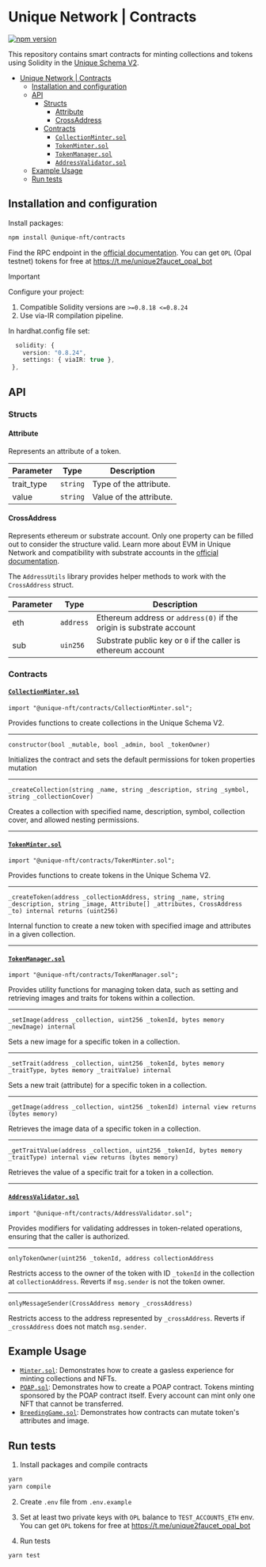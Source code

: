 # Unique Network | Contracts

[![npm version](https://img.shields.io/npm/v/@unique-nft/contracts.svg)](https://www.npmjs.com/package/@unique-nft/contracts)

This repository contains smart contracts for minting collections and tokens using Solidity in the [Unique Schema V2](https://docs.uniquenetwork.dev/reference/schemas).

- [Unique Network | Contracts](#unique-network--contracts)
  - [Installation and configuration](#installation-and-configuration)
  - [API](#api)
    - [Structs](#structs)
      - [Attribute](#attribute)
      - [CrossAddress](#crossaddress)
    - [Contracts](#contracts)
      - [`CollectionMinter.sol`](#collectionmintersol)
      - [`TokenMinter.sol`](#tokenmintersol)
      - [`TokenManager.sol`](#tokenmanagersol)
      - [`AddressValidator.sol`](#addressvalidatorsol)
  - [Example Usage](#example-usage)
  - [Run tests](#run-tests)

## Installation and configuration

Install packages:

```sh
npm install @unique-nft/contracts
```

Find the RPC endpoint in the [official documentation](https://docs.unique.network/reference). You can get `OPL` (Opal testnet) tokens for free at https://t.me/unique2faucet_opal_bot

> [!IMPORTANT]
> Configure your project:
>
> 1. Compatible Solidity versions are `>=0.8.18 <=0.8.24`
> 2. Use via-IR compilation pipeline.
>
> In hardhat.config file set:
>
> ```ts
>   solidity: {
>     version: "0.8.24",
>     settings: { viaIR: true },
>  },
> ```

## API

### Structs

#### Attribute

Represents an attribute of a token.

| Parameter  | Type     | Description             |
| ---------- | -------- | ----------------------- |
| trait_type | `string` | Type of the attribute.  |
| value      | `string` | Value of the attribute. |

#### CrossAddress

Represents ethereum or substrate account. Only one property can be filled out to consider the structure valid. Learn more about EVM in Unique Network and compatibility with substrate accounts in the [official documentation](https://docs.unique.network/build/evm/).

The `AddressUtils` library provides helper methods to work with the `CrossAddress` struct.

| Parameter | Type      | Description                                                         |
| --------- | --------- | ------------------------------------------------------------------- |
| eth       | `address` | Ethereum address or `address(0)` if the origin is substrate account |
| sub       | `uin256`  | Substrate public key or `0` if the caller is ethereum account       |

### Contracts

#### [`CollectionMinter.sol`](https://github.com/UniqueNetwork/unique-contracts/blob/main/contracts/CollectionMinter.sol)

`import "@unique-nft/contracts/CollectionMinter.sol";`

Provides functions to create collections in the Unique Schema V2.

---

`constructor(bool _mutable, bool _admin, bool _tokenOwner)`

Initializes the contract and sets the default permissions for token properties mutation

---

`_createCollection(string _name, string _description, string _symbol, string _collectionCover)`

Creates a collection with specified name, description, symbol, collection cover, and allowed nesting permissions.

---

#### [`TokenMinter.sol`](https://github.com/UniqueNetwork/unique-contracts/blob/main/contracts/TokenMinter.sol)

`import "@unique-nft/contracts/TokenMinter.sol";`

Provides functions to create tokens in the Unique Schema V2.

---

`_createToken(address _collectionAddress, string _name, string _description, string _image, Attribute[] _attributes, CrossAddress _to) internal returns (uint256)`

Internal function to create a new token with specified image and attributes in a given collection.

---

#### [`TokenManager.sol`](https://github.com/UniqueNetwork/unique-contracts/blob/main/contracts/TokenManager.sol)

`import "@unique-nft/contracts/TokenManager.sol";`

Provides utility functions for managing token data, such as setting and retrieving images and traits for tokens within a collection.

---

`_setImage(address _collection, uint256 _tokenId, bytes memory _newImage) internal`

Sets a new image for a specific token in a collection.

---

`_setTrait(address _collection, uint256 _tokenId, bytes memory _traitType, bytes memory _traitValue) internal`

Sets a new trait (attribute) for a specific token in a collection.

---

`_getImage(address _collection, uint256 _tokenId) internal view returns (bytes memory)`

Retrieves the image data of a specific token in a collection.

---

`_getTraitValue(address _collection, uint256 _tokenId, bytes memory _traitType) internal view returns (bytes memory)`

Retrieves the value of a specific trait for a token in a collection.

---

#### [`AddressValidator.sol`](https://github.com/UniqueNetwork/unique-contracts/blob/main/contracts/AddressValidator.sol)

`import "@unique-nft/contracts/AddressValidator.sol";`

Provides modifiers for validating addresses in token-related operations, ensuring that the caller is authorized.

---

`onlyTokenOwner(uint256 _tokenId, address collectionAddress`

Restricts access to the owner of the token with ID `_tokenId` in the collection at `collectionAddress`. Reverts if `msg.sender` is not the token owner.

---

`onlyMessageSender(CrossAddress memory _crossAddress)`

Restricts access to the address represented by `_crossAddress`. Reverts if `_crossAddress` does not match `msg.sender`.

## Example Usage

- [`Minter.sol`](https://github.com/UniqueNetwork/unique-contracts/blob/main/contracts/recipes/Minter.sol): Demonstrates how to create a gasless experience for minting collections and NFTs.
- [`POAP.sol`](https://github.com/UniqueNetwork/unique-contracts/blob/main/contracts/recipes/POAP.sol): Demonstrates how to create a POAP contract. Tokens minting sponsored by the POAP contract itself. Every account can mint only one NFT that cannot be transferred.
- [`BreedingGame.sol`](https://github.com/UniqueNetwork/unique-contracts/blob/main/contracts/recipes/BreedingGame.sol): Demonstrates how contracts can mutate token's attributes and image.

## Run tests

1. Install packages and compile contracts

```bash
yarn
yarn compile
```

2. Create `.env` file from `.env.example`
3. Set at least two private keys with `OPL` balance to `TEST_ACCOUNTS_ETH` env. You can get `OPL` tokens for free at https://t.me/unique2faucet_opal_bot

4. Run tests

```bash
yarn test
```
